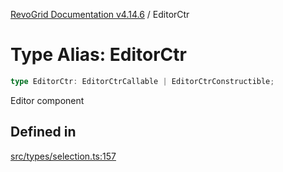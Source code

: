 [RevoGrid Documentation v4.14.6](README.md) / EditorCtr

# Type Alias: EditorCtr

```ts
type EditorCtr: EditorCtrCallable | EditorCtrConstructible;
```

Editor component

## Defined in

[src/types/selection.ts:157](https://github.com/revolist/revogrid/blob/62db573a68fb44a3482895267c8cda1c54f2f4d4/src/types/selection.ts#L157)
